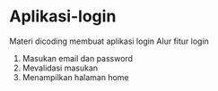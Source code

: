 # Aplikasi-login
Materi dicoding membuat aplikasi login
Alur fitur login
1. Masukan email dan password
2. Mevalidasi masukan
3. Menampilkan halaman home
